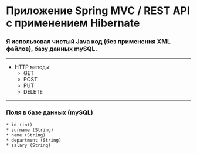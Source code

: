 # Приложение Spring MVC / REST API с применением Hibernate
### Я использовал чистый Java код (без применения XML файлов), базу данных mySQL.

--- 
* HTTP методы:
    * GET
    * POST
    * PUT
    * DELETE
___

### Поля в базе данных (mySQL)

    * id (int)
    * surname (String)
    * name (String)
    * department (String)
    * salary (String)
